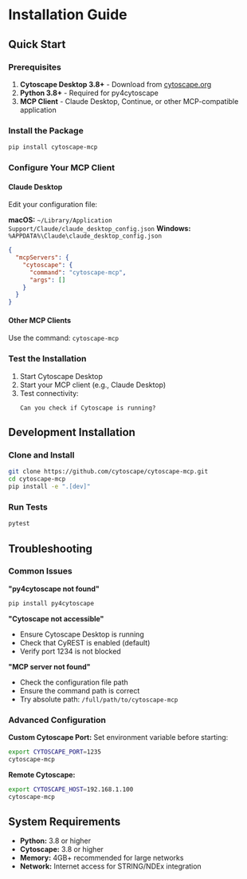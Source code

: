 # Installation Guide

## Quick Start

### Prerequisites
1. **Cytoscape Desktop 3.8+** - Download from [cytoscape.org](https://cytoscape.org/)
2. **Python 3.8+** - Required for py4cytoscape
3. **MCP Client** - Claude Desktop, Continue, or other MCP-compatible application

### Install the Package
```bash
pip install cytoscape-mcp
```

### Configure Your MCP Client

#### Claude Desktop
Edit your configuration file:

**macOS:** `~/Library/Application Support/Claude/claude_desktop_config.json`
**Windows:** `%APPDATA%\Claude\claude_desktop_config.json`

```json
{
  "mcpServers": {
    "cytoscape": {
      "command": "cytoscape-mcp",
      "args": []
    }
  }
}
```

#### Other MCP Clients
Use the command: `cytoscape-mcp`

### Test the Installation

1. Start Cytoscape Desktop
2. Start your MCP client (e.g., Claude Desktop)
3. Test connectivity:
   ```
   Can you check if Cytoscape is running?
   ```

## Development Installation

### Clone and Install
```bash
git clone https://github.com/cytoscape/cytoscape-mcp.git
cd cytoscape-mcp
pip install -e ".[dev]"
```

### Run Tests
```bash
pytest
```

## Troubleshooting

### Common Issues

**"py4cytoscape not found"**
```bash
pip install py4cytoscape
```

**"Cytoscape not accessible"**
- Ensure Cytoscape Desktop is running
- Check that CyREST is enabled (default)
- Verify port 1234 is not blocked

**"MCP server not found"**
- Check the configuration file path
- Ensure the command path is correct
- Try absolute path: `/full/path/to/cytoscape-mcp`

### Advanced Configuration

**Custom Cytoscape Port:**
Set environment variable before starting:
```bash
export CYTOSCAPE_PORT=1235
cytoscape-mcp
```

**Remote Cytoscape:**
```bash
export CYTOSCAPE_HOST=192.168.1.100
cytoscape-mcp
```

## System Requirements

- **Python:** 3.8 or higher
- **Cytoscape:** 3.8 or higher  
- **Memory:** 4GB+ recommended for large networks
- **Network:** Internet access for STRING/NDEx integration
